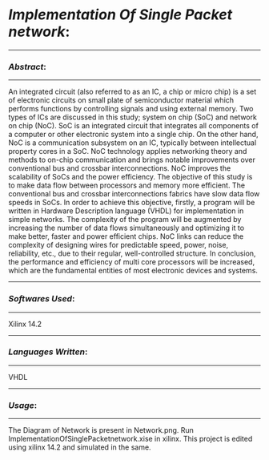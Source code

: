 # ***Implementation Of Single Packet network***:

----------
### *Abstract*:

----------


An integrated circuit (also referred to as an IC, a chip or micro chip) is a set of electronic circuits on small plate of 
semiconductor material which performs functions by controlling signals and using external memory. Two types of ICs are 
discussed in this study; system on chip (SoC) and network on chip (NoC). SoC is an integrated circuit that integrates all 
components of a computer or other electronic system into a single chip. On the other hand, NoC is a communication subsystem
on an IC, typically between intellectual property cores in a SoC. NoC technology applies networking theory and methods to 
on-chip communication and brings notable improvements over conventional bus and crossbar interconnections. NoC improves the
scalability of SoCs and the power efficiency. The objective of this study is to make data flow between processors and memory 
more efficient. The conventional bus and crossbar interconnections fabrics have slow data flow speeds in SoCs. In order to 
achieve this objective, firstly, a program will be written in Hardware Description language (VHDL) for implementation 
in simple networks. The complexity of the program will be augmented by increasing the number of data flows simultaneously and 
optimizing it to make better, faster and power efficient chips. NoC links can reduce the complexity of designing wires for
predictable speed, power, noise, reliability, etc., due to their regular, well-controlled structure. In conclusion, the 
performance and efficiency of multi core processors will be increased, which are the fundamental entities of most electronic
devices and systems.

-------------
### *Softwares Used*:

-------------

Xilinx 14.2

-------------
### *Languages Written*:

-------------

VHDL

-------------
### *Usage*:

-------------
The Diagram of Network is present in Network.png.
Run ImplementationOfSinglePacketnetwork.xise in xilinx.
This project is edited using xilinx 14.2 and simulated in the same.




